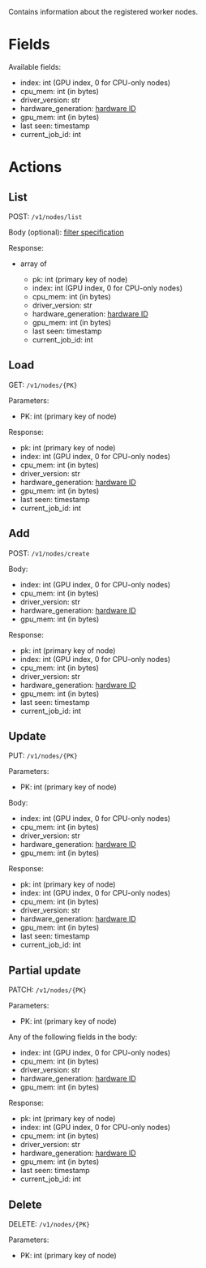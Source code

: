 Contains information about the registered worker nodes.

# Fields

Available fields:

  * index: int (GPU index, 0 for CPU-only nodes)
  * cpu_mem: int (in bytes)
  * driver_version: str
  * hardware_generation: [hardware ID](hardware.md)
  * gpu_mem: int (in bytes)
  * last seen: timestamp
  * current_job_id: int 

# Actions

## List

POST: `/v1/nodes/list`

Body (optional): [filter specification](filtering.md)
  
Response:

  * array of

    * pk: int (primary key of node)
    * index: int (GPU index, 0 for CPU-only nodes)
    * cpu_mem: int (in bytes)
    * driver_version: str
    * hardware_generation: [hardware ID](hardware.md)
    * gpu_mem: int (in bytes)
    * last seen: timestamp
    * current_job_id: int 


## Load

GET: `/v1/nodes/{PK}`

Parameters:

  * PK: int (primary key of node)
  
Response:

  * pk: int (primary key of node)
  * index: int (GPU index, 0 for CPU-only nodes)
  * cpu_mem: int (in bytes)
  * driver_version: str
  * hardware_generation: [hardware ID](hardware.md)
  * gpu_mem: int (in bytes)
  * last seen: timestamp
  * current_job_id: int 

## Add

POST: `/v1/nodes/create`

Body:

  * index: int (GPU index, 0 for CPU-only nodes)
  * cpu_mem: int (in bytes)
  * driver_version: str
  * hardware_generation: [hardware ID](hardware.md)
  * gpu_mem: int (in bytes)

Response:

  * pk: int (primary key of node)
  * index: int (GPU index, 0 for CPU-only nodes)
  * cpu_mem: int (in bytes)
  * driver_version: str
  * hardware_generation: [hardware ID](hardware.md)
  * gpu_mem: int (in bytes)
  * last seen: timestamp
  * current_job_id: int 

## Update

PUT: `/v1/nodes/{PK}`

Parameters:

  * PK: int (primary key of node)
  
Body: 
 
  * index: int (GPU index, 0 for CPU-only nodes)
  * cpu_mem: int (in bytes)
  * driver_version: str
  * hardware_generation: [hardware ID](hardware.md)
  * gpu_mem: int (in bytes)

Response:

  * pk: int (primary key of node)
  * index: int (GPU index, 0 for CPU-only nodes)
  * cpu_mem: int (in bytes)
  * driver_version: str
  * hardware_generation: [hardware ID](hardware.md)
  * gpu_mem: int (in bytes)
  * last seen: timestamp
  * current_job_id: int 

## Partial update

PATCH: `/v1/nodes/{PK}`

Parameters:

  * PK: int (primary key of node)

Any of the following fields in the body:

  * index: int (GPU index, 0 for CPU-only nodes)
  * cpu_mem: int (in bytes)
  * driver_version: str
  * hardware_generation: [hardware ID](hardware.md)
  * gpu_mem: int (in bytes)

Response:

  * pk: int (primary key of node)
  * index: int (GPU index, 0 for CPU-only nodes)
  * cpu_mem: int (in bytes)
  * driver_version: str
  * hardware_generation: [hardware ID](hardware.md)
  * gpu_mem: int (in bytes)
  * last seen: timestamp
  * current_job_id: int 


## Delete

DELETE: `/v1/nodes/{PK}`

Parameters:

  * PK: int (primary key of node)
